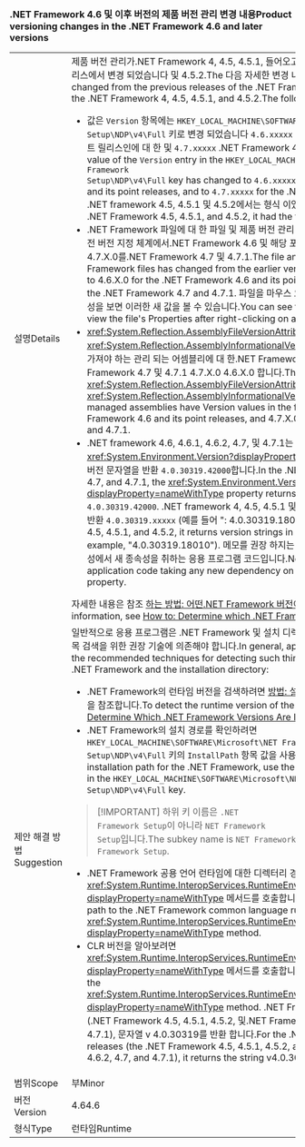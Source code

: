 ### <a name="product-versioning-changes-in-the-net-framework-46-and-later-versions"></a><span data-ttu-id="3bd87-101">.NET Framework 4.6 및 이후 버전의 제품 버전 관리 변경 내용</span><span class="sxs-lookup"><span data-stu-id="3bd87-101">Product versioning changes in the .NET Framework 4.6 and later versions</span></span>

|   |   |
|---|---|
|<span data-ttu-id="3bd87-102">설명</span><span class="sxs-lookup"><span data-stu-id="3bd87-102">Details</span></span>|<span data-ttu-id="3bd87-103">제품 버전 관리가.NET Framework 4, 4.5, 4.5.1, 들어오고 특히.NET Framework의 이전 릴리스에서 변경 되었습니다 및 4.5.2.The 다음 자세한 변경 내용:</span><span class="sxs-lookup"><span data-stu-id="3bd87-103">Product versioning has changed from the previous releases of the .NET Framework, and particularly from the .NET Framework 4, 4.5, 4.5.1, and 4.5.2.The following are the detailed changes:</span></span><ul><li><span data-ttu-id="3bd87-104">값은 <code>Version</code> 항목에는 <code>HKEY_LOCAL_MACHINE\SOFTWARE\Microsoft\NET Framework Setup\NDP\v4\Full</code> 키로 변경 되었습니다 <code>4.6.xxxxx</code> .NET Framework 4.6 및 해당 포인트 릴리스인에 대 한 및 <code>4.7.xxxxx</code> .NET Framework 4.7 및 4.7.1에 대 한 합니다.</span><span class="sxs-lookup"><span data-stu-id="3bd87-104">The value of the <code>Version</code> entry in the <code>HKEY_LOCAL_MACHINE\SOFTWARE\Microsoft\NET Framework Setup\NDP\v4\Full</code> key has changed to <code>4.6.xxxxx</code> for the .NET Framework 4.6 and its point releases, and to <code>4.7.xxxxx</code> for the .NET Framework 4.7 and 4.7.1.</span></span> <span data-ttu-id="3bd87-105">.NET framework 4.5, 4.5.1 및 4.5.2에서는 형식 이었습니다 <code>4.5.xxxxx</code>합니다.</span><span class="sxs-lookup"><span data-stu-id="3bd87-105">In the .NET Framework 4.5, 4.5.1, and 4.5.2, it had the format <code>4.5.xxxxx</code>.</span></span></li><li><span data-ttu-id="3bd87-106">.NET Framework 파일에 대 한 파일 및 제품 버전 관리 변경 되었습니다 4.0.30319.x의 이전 버전 지정 체계에서.NET Framework 4.6 및 해당 포인트 릴리스인에 대 한 4.6.X.0를 4.7.X.0를.NET Framework 4.7 및 4.7.1.</span><span class="sxs-lookup"><span data-stu-id="3bd87-106">The file and product versioning for .NET Framework files has changed from the earlier versioning scheme of 4.0.30319.x to 4.6.X.0 for the .NET Framework 4.6 and its point releases, and to 4.7.X.0 for the .NET Framework 4.7 and 4.7.1.</span></span> <span data-ttu-id="3bd87-107">파일을 마우스 오른쪽 단추로 클릭 한 후 파일의 속성을 보면 이러한 새 값을 볼 수 있습니다.</span><span class="sxs-lookup"><span data-stu-id="3bd87-107">You can see these new values when you view the file's Properties after right-clicking on a file.</span></span></li><li><span data-ttu-id="3bd87-108"><xref:System.Reflection.AssemblyFileVersionAttribute> 및 <xref:System.Reflection.AssemblyInformationalVersionAttribute> 특성 폼의 버전 값을 가져야 하는 관리 되는 어셈블리에 대 한.NET Framework 4.6의 포인트 릴리스 및.NET Framework 4.7 및 4.7.1 4.7.X.0 4.6.X.0 합니다.</span><span class="sxs-lookup"><span data-stu-id="3bd87-108">The <xref:System.Reflection.AssemblyFileVersionAttribute> and <xref:System.Reflection.AssemblyInformationalVersionAttribute> attributes for managed assemblies have Version values in the form 4.6.X.0 for the .NET Framework 4.6 and its point releases, and 4.7.X.0 for the .NET Framework 4.7 and 4.7.1.</span></span></li><li><span data-ttu-id="3bd87-109">.NET framework 4.6, 4.6.1, 4.6.2, 4.7, 및 4.7.1는 <xref:System.Environment.Version?displayProperty=nameWithType> 속성은 최종된 버전 문자열을 반환 <code>4.0.30319.42000</code>합니다.</span><span class="sxs-lookup"><span data-stu-id="3bd87-109">In the .NET Framework 4.6, 4.6.1, 4.6.2, 4.7, and 4.7.1, the <xref:System.Environment.Version?displayProperty=nameWithType> property returns the fixed version string <code>4.0.30319.42000</code>.</span></span> <span data-ttu-id="3bd87-110">.NET framework 4, 4.5, 4.5.1 및 4.5.2에서는 버전 문자열 형식으로 반환 <code>4.0.30319.xxxxx</code> (예를 들어 &quot;: 4.0.30319.18010&quot;).</span><span class="sxs-lookup"><span data-stu-id="3bd87-110">In the .NET Framework 4, 4.5, 4.5.1, and 4.5.2, it returns version strings in the format <code>4.0.30319.xxxxx</code> (for example, &quot;4.0.30319.18010&quot;).</span></span> <span data-ttu-id="3bd87-111">메모를 권장 하지는 않습니다 Environment.Version 속성에서 새 종속성을 취하는 응용 프로그램 코드입니다.</span><span class="sxs-lookup"><span data-stu-id="3bd87-111">Note that we do not recommend application code taking any new dependency on the Environment.Version property.</span></span></li></ul><span data-ttu-id="3bd87-112">자세한 내용은 참조 [하는 방법: 어떤.NET Framework 버전이 설치 되어 결정](~/docs/framework/migration-guide/how-to-determine-which-versions-are-installed.md)합니다.</span><span class="sxs-lookup"><span data-stu-id="3bd87-112">For more information, see [How to: Determine which .NET Framework Versions Are Installed](~/docs/framework/migration-guide/how-to-determine-which-versions-are-installed.md).</span></span>|
|<span data-ttu-id="3bd87-113">제안 해결 방법</span><span class="sxs-lookup"><span data-stu-id="3bd87-113">Suggestion</span></span>|<span data-ttu-id="3bd87-114">일반적으로 응용 프로그램은 .NET Framework 및 설치 디렉터리 검색의 런타임 버전과 같은 항목 검색을 위한 권장 기술에 의존해야 합니다.</span><span class="sxs-lookup"><span data-stu-id="3bd87-114">In general, applications should depend on the recommended techniques for detecting such things as the runtime version of the .NET Framework and the installation directory:</span></span><ul><li><span data-ttu-id="3bd87-115">.NET Framework의 런타임 버전을 검색하려면 [방법: 설치된 .NET Framework 버전 확인](~/docs/framework/migration-guide/how-to-determine-which-versions-are-installed.md)을 참조합니다.</span><span class="sxs-lookup"><span data-stu-id="3bd87-115">To detect the runtime version of the .NET Framework, see [How to: Determine Which .NET Framework Versions Are Installed](~/docs/framework/migration-guide/how-to-determine-which-versions-are-installed.md).</span></span></li><li><span data-ttu-id="3bd87-116">.NET Framework의 설치 경로를 확인하려면<code>HKEY_LOCAL_MACHINE\SOFTWARE\Microsoft\NET Framework Setup\NDP\v4\Full</code> 키의 <code>InstallPath</code> 항목 값을 사용합니다.</span><span class="sxs-lookup"><span data-stu-id="3bd87-116">To determine the installation path for the .NET Framework, use the value of the <code>InstallPath</code> entry in the <code>HKEY_LOCAL_MACHINE\SOFTWARE\Microsoft\NET Framework Setup\NDP\v4\Full</code> key.</span></span></li></ul> <blockquote> [!IMPORTANT] <span data-ttu-id="3bd87-117">하위 키 이름은 <code>.NET Framework Setup</code>이 아니라 <code>NET Framework Setup</code>입니다.</span><span class="sxs-lookup"><span data-stu-id="3bd87-117">The subkey name is <code>NET Framework Setup</code>, not <code>.NET Framework Setup</code>.</span></span></blockquote> <ul><li><span data-ttu-id="3bd87-118">.NET Framework 공용 언어 런타임에 대한 디렉터리 경로를 확인하려면 <xref:System.Runtime.InteropServices.RuntimeEnvironment.GetRuntimeDirectory?displayProperty=nameWithType> 메서드를 호출합니다.</span><span class="sxs-lookup"><span data-stu-id="3bd87-118">To determine the directory path to the .NET Framework common language runtime, call the <xref:System.Runtime.InteropServices.RuntimeEnvironment.GetRuntimeDirectory?displayProperty=nameWithType> method.</span></span></li><li><span data-ttu-id="3bd87-119">CLR 버전을 알아보려면 <xref:System.Runtime.InteropServices.RuntimeEnvironment.GetSystemVersion?displayProperty=nameWithType> 메서드를 호출합니다.</span><span class="sxs-lookup"><span data-stu-id="3bd87-119">To get the CLR version, call the <xref:System.Runtime.InteropServices.RuntimeEnvironment.GetSystemVersion?displayProperty=nameWithType> method.</span></span> <span data-ttu-id="3bd87-120">.NET Framework 4 및 해당 포인트 릴리스 (.NET Framework 4.5, 4.5.1, 4.5.2, 및.NET Framework 4.6, 4.6.1, 4.6.2, 4.7, 및 4.7.1), 문자열 v 4.0.30319를 반환 합니다.</span><span class="sxs-lookup"><span data-stu-id="3bd87-120">For the .NET Framework 4 and its point releases (the .NET Framework 4.5, 4.5.1, 4.5.2, and .NET Framework 4.6, 4.6.1, 4.6.2, 4.7, and 4.7.1), it returns the string v4.0.30319.</span></span></li></ul>|
|<span data-ttu-id="3bd87-121">범위</span><span class="sxs-lookup"><span data-stu-id="3bd87-121">Scope</span></span>|<span data-ttu-id="3bd87-122">부</span><span class="sxs-lookup"><span data-stu-id="3bd87-122">Minor</span></span>|
|<span data-ttu-id="3bd87-123">버전</span><span class="sxs-lookup"><span data-stu-id="3bd87-123">Version</span></span>|<span data-ttu-id="3bd87-124">4.6</span><span class="sxs-lookup"><span data-stu-id="3bd87-124">4.6</span></span>|
|<span data-ttu-id="3bd87-125">형식</span><span class="sxs-lookup"><span data-stu-id="3bd87-125">Type</span></span>|<span data-ttu-id="3bd87-126">런타임</span><span class="sxs-lookup"><span data-stu-id="3bd87-126">Runtime</span></span>|

